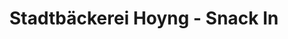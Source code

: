 ---
title: "Stadtbäckerei Hoyng - Snack In"
url: /meppen/stadtbaeckerei-hoyng-snack-in/
shop: Bäckerei
---